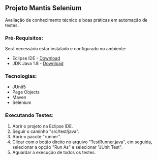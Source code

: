 ## Projeto Mantis Selenium

Avaliação de conhecimento técnico e boas práticas em automação de testes.
 `
### Pré-Requisitos:
Será necessário estar instalado e configurado no ambiente:
- Eclipse IDE - [Download](https://www.eclipse.org/downloads/)
- JDK Java 1.8 - [Download](http://www.oracle.com/technetwork/pt/java/javase/downloads/jdk8-downloads-2133151.html)
 
### Tecnologias: 
- JUnit5
- Page Objects
- Maven
- Selenium
 
### Executando Testes:
1. Abrir o projeto na Eclipse IDE.
2. Seguir o caminho "src/test/java".
3. Abrir o pacote "runner".
4. Clicar com o botão direito no arquivo "TestRunner.java", em seguida, selecionar a opção "Run As" e selecionar "JUnit Test".
5. Aguardar a execução de todos os testes.
 
 
